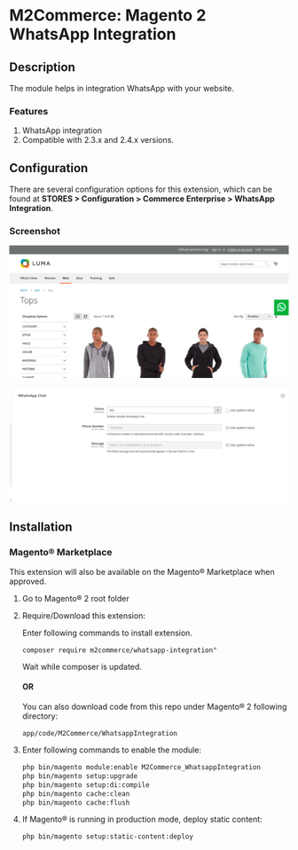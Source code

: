 # M2Commerce: Magento 2 WhatsApp Integration

## Description

The module helps in integration WhatsApp with your website.

### Features
1. WhatsApp integration 
2. Compatible with 2.3.x and 2.4.x versions.

## Configuration

There are several configuration options for this extension, which can be found at **STORES > Configuration > Commerce Enterprise > WhatsApp Integration**.

### Screenshot
![comment box closed](screenshot/button.png)

![comment box opened](screenshot/configuration.png)

## Installation
### Magento® Marketplace

This extension will also be available on the Magento® Marketplace when approved.

1. Go to Magento® 2 root folder
2. Require/Download this extension:

   Enter following commands to install extension.

   ```
   composer require m2commerce/whatsapp-integration"
   ```

   Wait while composer is updated.

   #### OR

   You can also download code from this repo under Magento® 2 following directory:

    ```
    app/code/M2Commerce/WhatsappIntegration
    ```    

3. Enter following commands to enable the module:

   ```
   php bin/magento module:enable M2Commerce_WhatsappIntegration
   php bin/magento setup:upgrade
   php bin/magento setup:di:compile
   php bin/magento cache:clean
   php bin/magento cache:flush
   ```

4. If Magento® is running in production mode, deploy static content:

   ```
   php bin/magento setup:static-content:deploy
   ```
